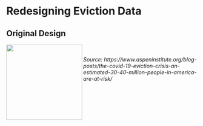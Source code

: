 <h1> Redesigning Eviction Data</h1>

<h2> Original Design </h2>

<img src="https://jgcrellin.github.io/portfolio/chart3_fsp.png" width ="200px" align="left"/>
<br>
<p width ="200px" align="left"> <i> Source: https://www.aspeninstitute.org/blog-posts/the-covid-19-eviction-crisis-an-estimated-30-40-million-people-in-america-are-at-risk/ </i> </p>
